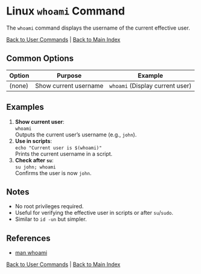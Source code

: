 # Linux `whoami` Command

The `whoami` command displays the username of the current effective user.

[Back to User Commands](../user.md) | [Back to Main Index](../../README.md)

## Common Options

| Option | Purpose | Example |
|--------|---------|---------|
| (none) | Show current username | `whoami` (Display current user) |

## Examples
1. **Show current user**:  
   `whoami`  
   Outputs the current user’s username (e.g., `john`).
2. **Use in scripts**:  
   `echo "Current user is $(whoami)"`  
   Prints the current username in a script.
3. **Check after `su`**:  
   `su john; whoami`  
   Confirms the user is now `john`.

## Notes
- No root privileges required.
- Useful for verifying the effective user in scripts or after `su`/`sudo`.
- Similar to `id -un` but simpler.

## References
- [man whoami](https://man7.org/linux/man-pages/man1/whoami.1.html)

[Back to User Commands](../user.md) | [Back to Main Index](../../README.md)
